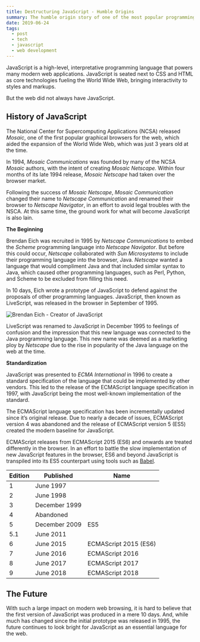 ```yaml
---
title: Destructuring JavaScript - Humble Origins
summary: The humble origin story of one of the most popular programming languages for the web.
date: 2019-06-24
tags:
  - post
  - tech
  - javascript
  - web development
---
```


JavaScript is a high-level, interpretative programming language that powers many modern web applications.  JavaScript is seated next to CSS and HTML as core technologies fueling the World Wide Web, bringing interactivity to styles and markups.

But the web did not always have JavaScript.

## History of JavaScript

The National Center for Supercomputing Applications (NCSA) released *Mosaic*, one of the first popular graphical browsers for the web, which aided the expansion of the World Wide Web, which was just 3 years old at the time.

In 1994, *Mosaic Communications* was founded by many of the NCSA *Mosaic* authors, with the intent of creating *Mosaic Netscape.* Within four months of its late 1994 release, *Mosaic Netscape* had taken over the browser market.

Following the success of *Mosaic Netscape*, *Mosaic Communication* changed their name to *Netscape Communication* and renamed their browser to *Netscape Navigator*, in an effort to avoid legal troubles with the NSCA.  At this same time, the ground work for what will become JavaScript is also lain.

**The Beginning**

Brendan Eich was recruited in 1995 by *Netscape Communications* to embed the *Scheme* programming language into *Netscape Navigator*.  But before this could occur, *Netscape* collaborated with *Sun Microsystems* to include their programming language into the browser, Java.  *Netscape* wanted a language that would compliment Java and that included similar syntax to Java, which caused other programming languages, such as Perl, Python, and Scheme to be excluded from filling this need.

In 10 days, Eich wrote a prototype of JavaScript to defend against the proposals of other programming languages.  JavaScript, then known as LiveScript, was released in the browser in September of 1995.  


![Brendan Eich - Creator of JavaScript](https://paper-attachments.dropbox.com/s_D15B2778F970E61DB6A4DD4F104380FD6AD15899C3B7B06D742D69F325C62523_1560957245415_file.jpeg)



LiveScript was renamed to JavaScript in December 1995 to feelings of confusion and the impression that this new language was connected to the Java programming language.  This new name was deemed as a marketing ploy by *Netscape* due to the rise in popularity of the Java language on the web at the time.

**Standardization**

JavaScript was presented to *ECMA International* in 1996 to create a standard specification of the language that could be implemented by other vendors.  This led to the release of the ECMAScript language specification in 1997, with JavaScript being the most well-known implementation of the standard.

The ECMAScript language specification has been incrementally updated since it’s original release.  Due to nearly a decade of issues, ECMAScript version 4 was abandoned and the release of ECMAScript version 5 (ES5) created the modern baseline for JavaScript.  

ECMAScript releases from ECMAScript 2015 (ES6) and onwards are treated differently in the browser.  In an effort to battle the slow implementation of new JavaScript features in the browser, ES6 and beyond JavaScript is transpiled into its ES5 counterpart using tools such as [Babel](https://babeljs.io/).

| Edition | Published     | Name                  |
| ------- | ------------- | --------------------- |
| 1       | June 1997     |                       |
| 2       | June 1998     |                       |
| 3       | December 1999 |                       |
| 4       | Abandoned     |                       |
| 5       | December 2009 | ES5                   |
| 5.1     | June 2011     |                       |
| 6       | June 2015     | ECMAScript 2015 (ES6) |
| 7       | June 2016     | ECMAScript 2016       |
| 8       | June 2017     | ECMAScript 2017       |
| 9       | June 2018     | ECMAScript 2018       |



## The Future

With such a large impact on modern web browsing, it is hard to believe that the first version of JavaScript was produced in a mere 10 days.  And, while much has changed since the initial prototype was released in 1995, the future continues to look bright for JavaScript as an essential language for the web.

